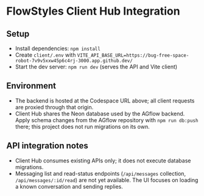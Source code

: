 # FlowStyles Client Hub Integration

## Setup
- Install dependencies: `npm install`
- Create `client/.env` with `VITE_API_BASE_URL=https://bug-free-space-robot-7v9v5xxw45p6c4rj-3000.app.github.dev/`
- Start the dev server: `npm run dev` (serves the API and Vite client)

## Environment
- The backend is hosted at the Codespace URL above; all client requests are proxied through that origin.
- Client Hub shares the Neon database used by the AGflow backend. Apply schema changes from the AGflow repository with `npm run db:push` there; this project does not run migrations on its own.

## API integration notes
- Client Hub consumes existing APIs only; it does not execute database migrations.
- Messaging list and read-status endpoints (`/api/messages` collection, `/api/messages/:id/read`) are not yet available. The UI focuses on loading a known conversation and sending replies.
